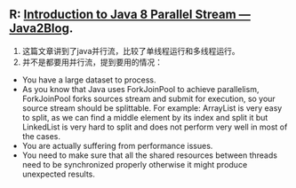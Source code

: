 

## R: [Introduction to Java 8 Parallel Stream — Java2Blog](https://medium.com/javarevisited/java-8-parallel-stream-java2blog-e1254e593763). 
1. 这篇文章讲到了java并行流，比较了单线程运行和多线程运行。
2. 并不是都要用并行流，提到要用的情况：
+ You have a large dataset to process.
+ As you know that Java uses ForkJoinPool to achieve parallelism, ForkJoinPool forks sources stream and submit for execution, so your source stream should be splittable.
For example:
ArrayList is very easy to split, as we can find a middle element by its index and split it but LinkedList is very hard to split and does not perform very well in most of the cases.
+ You are actually suffering from performance issues.
+ You need to make sure that all the shared resources between threads need to be synchronized properly otherwise it might produce unexpected results.
